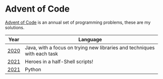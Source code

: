 # Advent of Code

[Advent of Code](https://adventofcode.com/) is an annual set of programming problems, these are my solutions.

| Year                     | Language                                                                | 
|--------------------------|-------------------------------------------------------------------------|
| [2020](./2020/README.md) | Java, with a focus on trying new libraries and techniques with each task |
| [2021](./2021/README.md) | Heroes in a half-Shell scripts!                                         |
| [2021](./2022/README.md) | Python                                                                  |
 